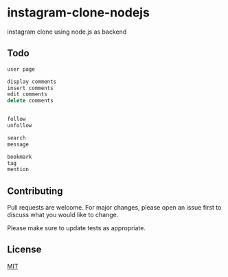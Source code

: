 # instagram-clone-nodejs

instagram clone using node.js as backend

## Todo

```javascript
user page

display comments
insert comments
edit comments
delete comments


follow
unfollow

search
message

bookmark
tag
mention
```

## Contributing

Pull requests are welcome. For major changes, please open an issue first
to discuss what you would like to change.

Please make sure to update tests as appropriate.

## License

[MIT](https://github.com/afifudinmtop/instagram-clone-nodejs/blob/main/LICENSE)
